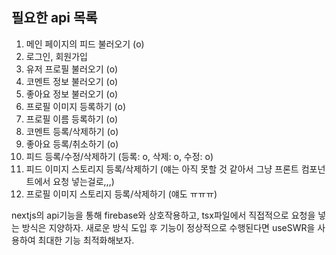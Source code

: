 ## 필요한 api 목록

1. 메인 페이지의 피드 불러오기 (o)
2. 로그인, 회원가입
3. 유저 프로필 불러오기 (o)
4. 코멘트 정보 불러오기 (o)
5. 좋아요 정보 불러오기 (o)
6. 프로필 이미지 등록하기 (o)
7. 프로필 이름 등록하기 (o)
8. 코멘트 등록/삭제하기 (o)
9. 좋아요 등록/취소하기 (o)
10. 피드 등록/수정/삭제하기 (등록: o, 삭제: o, 수정: o)
11. 피드 이미지 스토리지 등록/삭제하기 (얘는 아직 못할 것 같아서 그냥 프론트 컴포넌트에서 요청 넣는걸로,,,)
12. 프로필 이미지 스토리지 등록/삭제하기 (얘도 ㅠㅠㅠ)

nextjs의 api기능을 통해 firebase와 상호작용하고, tsx파일에서 직접적으로 요청을 넣는 방식은 지양하자.
새로운 방식 도입 후 기능이 정상적으로 수행된다면 useSWR을 사용하여 최대한 기능 최적화해보자.

